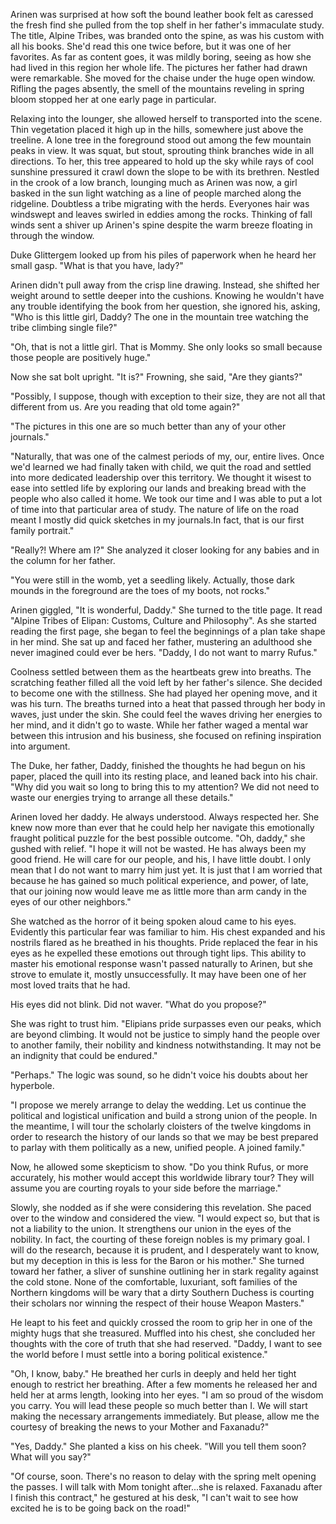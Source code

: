 Arinen was surprised at how soft the bound leather book felt as caressed the fresh find she pulled from the top shelf in her father's immaculate study. The title, Alpine Tribes, was branded onto the spine, as was his custom with all his books. She'd read this one twice before, but it was one of her favorites. As far as content goes, it was mildly boring, seeing as how she had lived in this region her whole life. The pictures her father had drawn were remarkable. She moved for the chaise under the huge open window. Rifling the pages absently, the smell of the mountains reveling in spring bloom stopped her at one early page in particular. 

Relaxing into the lounger, she allowed herself to transported into the scene. Thin vegetation placed it high up in the hills, somewhere just above the treeline. A lone tree in the foreground stood out among the few mountain peaks in view. It was squat, but stout, sprouting think branches wide in all directions. To her, this tree appeared to hold up the sky while rays of cool sunshine pressured it crawl down the slope to be with its brethren. Nestled in the crook of a low branch, lounging much as Arinen was now, a girl basked in the sun light watching as a line of people marched along the ridgeline. Doubtless a tribe migrating with the herds. Everyones hair was windswept and leaves swirled in eddies among the rocks. Thinking of fall winds sent a shiver up Arinen's spine despite the warm breeze floating in through the window.

Duke Glittergem looked up from his piles of paperwork when he heard her small gasp. "What is that you have, lady?"

Arinen didn't pull away from the crisp line drawing. Instead, she shifted her weight around to settle deeper into the cushions. Knowing he wouldn't have any trouble identifying the book from her question, she ignored his, asking, "Who is this little girl, Daddy? The one in the mountain tree watching the tribe climbing single file?"

"Oh, that is not a little girl. That is Mommy. She only looks so small because those people are positively huge."

Now she sat bolt upright. "It is?" Frowning, she said, "Are they giants?"

"Possibly, I suppose, though with exception to their size, they are not all that different from us. Are you reading that old tome again?"

"The pictures in this one are so much better than any of your other journals."

"Naturally, that was one of the calmest periods of my, our, entire lives. Once we'd learned we had finally taken with child, we quit the road and settled into more dedicated leadership over this territory. We thought it wisest to ease into settled life by exploring our lands and breaking bread with the people who also called it home. We took our time and I was able to put a lot of time into that particular area of study. The nature of life on the road meant I mostly did quick sketches in my journals.In fact, that is our first family portrait."

"Really?! Where am I?" She analyzed it closer looking for any babies and in the column for her father.

"You were still in the womb, yet a seedling likely. Actually, those dark mounds in the foreground are the toes of my boots, not rocks."

Arinen giggled, "It is wonderful, Daddy." She turned to the title page. It read "Alpine Tribes of Elipan: Customs, Culture and Philosophy". As she started reading the first page, she began to feel the beginnings of a plan take shape in her mind. She sat up and faced her father, mustering an adulthood she never imagined could ever be hers. "Daddy, I do not want to marry Rufus."

Coolness settled between them as the heartbeats grew into breaths. The scratching feather filled all the void left by her father's silence. She decided to become one with the stillness. She had played her opening move, and it was his turn. The breaths turned into a heat that passed through her body in waves, just under the skin. She could feel the waves driving her energies to her mind, and it didn't go to waste. While her father waged a mental war between this intrusion and his business, she focused on refining inspiration into argument.

The Duke, her father, Daddy, finished the thoughts he had begun on his paper, placed the quill into its resting place, and leaned back into his chair. "Why did you wait so long to bring this to my attention? We did not need to waste our energies trying to arrange all these details."

Arinen loved her daddy. He always understood. Always respected her. She knew now more than ever that he could help her navigate this emotionally fraught political puzzle for the best possible outcome. "Oh, daddy," she gushed with relief. "I hope it will not be wasted. He has always been my good friend. He will care for our people, and his, I have little doubt. I only mean that I do not want to marry him just yet. It is just that I am worried that because he has gained so much political experience, and power, of late, that our joining now would leave me as little more than arm candy in the eyes of our other neighbors."

She watched as the horror of it being spoken aloud came to his eyes. Evidently this particular fear was familiar to him. His chest expanded and his nostrils flared as he breathed in his thoughts. Pride replaced the fear in his eyes as he expelled these emotions out through tight lips. This ability to master his emotional response wasn't passed naturally to Arinen, but she strove to emulate it, mostly unsuccessfully. It may have been one of her most loved traits that he had.

His eyes did not blink. Did not waver. "What do you propose?"

 She was right to trust him. "Elipians pride surpasses even our peaks, which are beyond climbing. It would not be justice to simply hand the people over to another family, their nobility and kindness notwithstanding. It may not be an indignity that could be endured."

 "Perhaps." The logic was sound, so he didn't voice his doubts about her hyperbole.

 "I propose we merely arrange to delay the wedding. Let us continue the political and logistical unification and build a strong union of the people. In the meantime, I will tour the scholarly cloisters of the twelve kingdoms in order to research the history of our lands so that we may be best prepared to parlay with them politically as a new, unified people. A joined family."

 Now, he allowed some skepticism to show. "Do you think Rufus, or more accurately, his mother would accept this worldwide library tour? They will assume you are courting royals to your side before the marriage."

 Slowly, she nodded as if she were considering this revelation. She paced over to the window and considered the view. "I would expect so, but that is not a liability to the union. It strengthens our union in the eyes of the nobility. In fact, the courting of these foreign nobles is my primary goal. I will do the research, because it is prudent, and I desperately want to know, but my deception in this is less for the Baron or his mother." She turned toward her father, a sliver of sunshine outlining her in stark regality against the cold stone. None of the comfortable, luxuriant, soft families of the Northern kingdoms will be wary that a dirty Southern Duchess is courting their scholars nor winning the respect of their house Weapon Masters."

He leapt to his feet and quickly crossed the room to grip her in one of the mighty hugs that she treasured. Muffled into his chest, she concluded her thoughts with the core of truth that she had reserved. "Daddy, I want to see the world before I must settle into a boring political existence."

"Oh, I know, baby." He breathed her curls in deeply and held her tight enough to restrict her breathing. After a few moments he released her and held her at arms length, looking into her eyes. "I am so proud of the wisdom you carry. You will lead these people so much better than I. We will start making the necessary arrangements immediately. But please, allow me the courtesy of breaking the news to your Mother and Faxanadu?"

"Yes, Daddy." She planted a kiss on his cheek. "Will you tell them soon? What will you say?"

"Of course, soon. There's no reason to delay with the spring melt opening the passes. I will talk with Mom tonight after...she is relaxed. Faxanadu after I finish this contract," he gestured at his desk, "I can't wait to see how excited he is to be going back on the road!"